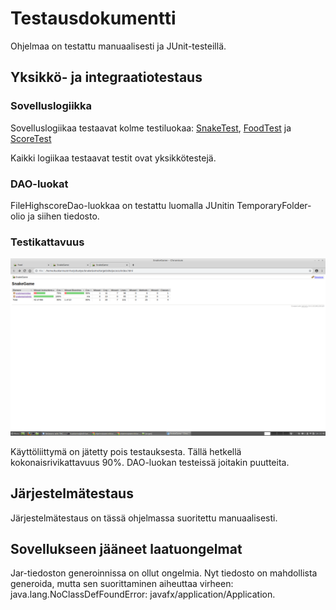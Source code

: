 # Testausdokumentti 

Ohjelmaa on testattu manuaalisesti ja JUnit-testeillä.

## Yksikkö- ja integraatiotestaus

### Sovelluslogiikka

Sovelluslogiikaa testaavat kolme testiluokaa:
[SnakeTest](https://github.com/AnnaKuokkanen/SnakeGame/blob/master/SnakeGame/src/test/java/snakegamelogictest/SnakeTest.java), 
[FoodTest](https://github.com/AnnaKuokkanen/SnakeGame/blob/master/SnakeGame/src/test/java/snakegamelogictest/FoodTest.java) ja 
[ScoreTest](https://github.com/AnnaKuokkanen/SnakeGame/blob/master/SnakeGame/src/test/java/snakegamelogictest/ScoreTest.java)

Kaikki logiikaa testaavat testit ovat yksikkötestejä.

### DAO-luokat

FileHighscoreDao-luokkaa on testattu luomalla JUnitin TemporaryFolder-olio ja siihen tiedosto.

### Testikattavuus

![Testikattavuus](Testikattavuus.png)

Käyttöliittymä on jätetty pois testauksesta. Tällä hetkellä kokonaisrivikattavuus 90%.
DAO-luokan testeissä joitakin puutteita.

## Järjestelmätestaus

Järjestelmätestaus on tässä ohjelmassa suoritettu manuaalisesti.

## Sovellukseen jääneet laatuongelmat

Jar-tiedoston generoinnissa on ollut ongelmia. Nyt tiedosto on mahdollista generoida, 
mutta sen suorittaminen aiheuttaa virheen: java.lang.NoClassDefFoundError: javafx/application/Application.

